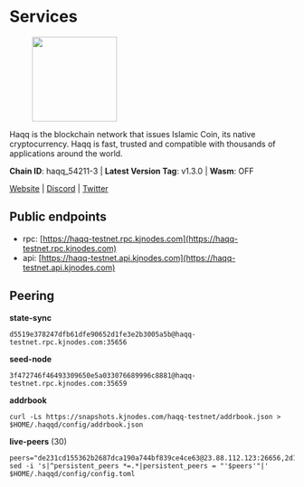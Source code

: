 # Services

<figure><img src="https://raw.githubusercontent.com/kj89/testnet_manuals/main/pingpub/logos/haqq.png" width="150" alt=""><figcaption></figcaption></figure>

Haqq is the blockchain network that issues Islamic Coin,  its native cryptocurrency. Haqq is fast, trusted and  compatible with thousands of applications around the world.

**Chain ID**: haqq_54211-3 | **Latest Version Tag**: v1.3.0 | **Wasm**: OFF

[Website](https://islamiccoin.net) | [Discord](https://discord.gg/hU9MHG5kZq) | [Twitter](https://twitter.com/Islamic_Coin)


## Public endpoints

* rpc: [https://haqq-testnet.rpc.kjnodes.com](https://haqq-testnet.rpc.kjnodes.com)
* api: [https://haqq-testnet.api.kjnodes.com](https://haqq-testnet.api.kjnodes.com)

## Peering

**state-sync**

```
d5519e378247dfb61dfe90652d1fe3e2b3005a5b@haqq-testnet.rpc.kjnodes.com:35656
```

**seed-node**

```
3f472746f46493309650e5a033076689996c8881@haqq-testnet.rpc.kjnodes.com:35659
```

**addrbook**
```
curl -Ls https://snapshots.kjnodes.com/haqq-testnet/addrbook.json > $HOME/.haqqd/config/addrbook.json
```

**live-peers** (30)
```
peers="de231cd155362b2687dca190a744bf839ce4ce63@23.88.112.123:26656,2d13d679b64e1a574904a140f72815644ec71131@65.21.133.125:30656,9af0d63f02475fc5c4cf60723070ea735895b626@185.119.59.223:26656,3df5a68b919177179c6dcb0b9c9354fd6bbba1c8@65.109.92.240:20116,23ff658b56fbb8bc73372973a34733ff5d79b435@142.132.202.50:11604,56158e0f2acf850114e82644afceb565a73b08cc@185.144.99.95:26656,d5519e378247dfb61dfe90652d1fe3e2b3005a5b@65.109.68.190:35656,125063c422e09faf45b849dd73dea61f624db891@65.109.53.60:26656,6771e65c1b30cc514faf5943320fdda480fe9124@95.216.39.183:26656,62bf004201a90ce00df6f69390378c3d90f6dd7e@34.90.129.213:26656,26f20a2f80a4738a30a9634947a3aae67da31be3@65.108.254.227:26656,e528bdb078e26ef6c10b0b8b571c5140f41e4fee@146.190.115.53:35656,d648d598c34e0e58ec759aa399fe4534021e8401@109.205.180.81:26656,23a1176c9911eac442d6d1bf15f92eeabb3981d5@34.91.81.33:26656,927a323649e7dd8d4c75da6e5edaee439652b46f@65.109.92.241:20116,306ce653d6f0c77936b681d4ee8bbf66a4b8bb75@88.208.57.200:60956,a884387139109784cad9193652b82ef20a85d713@38.242.159.148:26656,c2e099196ba2dcebed50c66393a79bc13b43b698@78.29.44.119:26656,7094f2c1ee04801b76159bd614eb5947ffc8c5d9@109.71.177.3:35656,0833039f717227ccd156d156ea772746b8ac6d71@146.19.24.139:26656,d59dc597f0d41bcbc7ff53374686affb143726c2@51.195.203.103:35656,e576d332451c7c3c0c5c753b1bbd4e670b1ecfc7@5.161.97.83:26656,48a2a7762a579d25bca95b0a3548b714238dd60b@213.239.216.252:20656,62d44513c7fd5aafa65773e5c015ca032f8eea4a@213.239.213.179:26656,99a8389c84625503c2b8d734dfd78035d28e4f15@65.109.30.117:26656,aed7038b96314fcb741168869c66029e6c6a58ef@34.90.39.222:26656,fed6ab9973f224f3b2334fd48fa835512d6311da@185.244.183.200:26656,ea0193fe956e6db31609202457600e901b29a7c0@146.190.51.155:35656,9e901f9b0f75d674e1df52b7474b3dd15ddaeb05@146.190.51.164:35656,b72f2156db8c87e679dc853730746ff40038120c@213.239.215.77:26656"
sed -i 's|^persistent_peers *=.*|persistent_peers = "'$peers'"|' $HOME/.haqqd/config/config.toml
```
